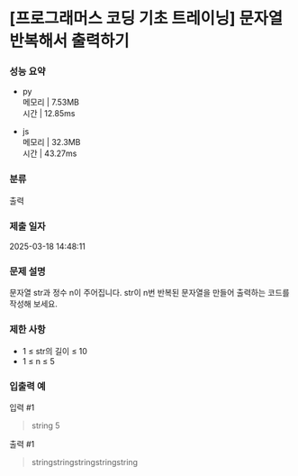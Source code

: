 # [프로그래머스 코딩 기초 트레이닝] 문자열 반복해서 출력하기

### 성능 요약

- py  
  메모리 | 7.53MB  
  시간 | 12.85ms

- js  
  메모리 | 32.3MB  
  시간 | 43.27ms

### 분류

출력

### 제출 일자

2025-03-18 14:48:11

### 문제 설명

문자열 str과 정수 n이 주어집니다.
str이 n번 반복된 문자열을 만들어 출력하는 코드를 작성해 보세요.

### 제한 사항

- 1 ≤ str의 길이 ≤ 10
- 1 ≤ n ≤ 5

### 입출력 예

입력 #1

> string 5

출력 #1

> stringstringstringstringstring
